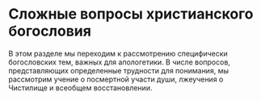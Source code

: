 # Сложные вопросы христианского богословия

В этом разделе мы переходим к рассмотрению специфически богословских тем, важных для апологетики. В числе вопросов, представляющих определенные трудности для понимания, мы рассмотрим учение о посмертной участи души, лжеучения о Чистилище и всеобщем восстановлении.

<!--- о творении душ при рождении людей, о грехопадении --->


